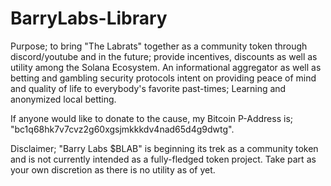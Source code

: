 # BarryLabs-Library

Purpose; to bring "The Labrats" together as a community token through discord/youtube and in the future; provide incentives, discounts as well as utility among the Solana Ecosystem. An informational aggregator as well as betting and gambling security protocols intent on providing peace of mind and quality of life to everybody's favorite past-times; Learning and anonymized local betting.

If anyone would like to donate to the cause, my Bitcoin P-Address is; "bc1q68hk7v7cvz2g60xgsjmkkkdv4nad65d4g9dwtg".

Disclaimer; "Barry Labs $BLAB" is beginning its trek as a community token and is not currently intended as a fully-fledged token project. Take part as your own discretion as there is no utility as of yet.
